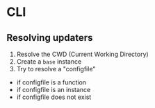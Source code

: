 # CLI

## Resolving updaters

1. Resolve the CWD (Current Working Directory)
2. Create a `base` instance
3. Try to resolve a "configfile"
  - if configfile is a function
  - if configfile is an instance
  - if configfile does not exist